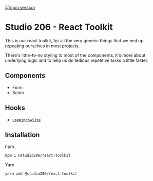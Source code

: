 [![npm version](https://img.shields.io/npm/v/@studio206/react-toolkit)](https://www.npmjs.com/package/@studio206/react-toolkit)

# Studio 206 - React Toolkit

This is our react toolkit, for all the very generic things that we end up repeating ourselves in most projects.

There's little-to-no styling to most of the components, it's more about underlying logic and to help us do tedious repetitive tasks a little faster.

## Components

- Form
- Scrim

## Hooks

- [`useWindowSize`](./src/hooks/useWindowSize.tsx)

## Installation

npm 

```bash
npm i @studio206/react-toolkit
```

Yarn

```
yarn add @studio206/react-toolkit
```
